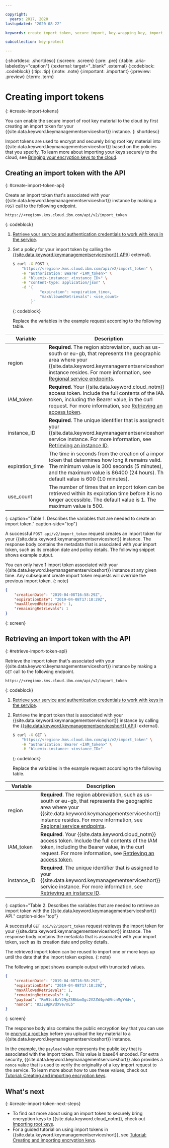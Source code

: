 ```yaml
---

copyright:
  years: 2017, 2020
lastupdated: "2020-08-22"

keywords: create import token, secure import, key-wrapping key, import token API examples

subcollection: key-protect

---
```


{:shortdesc: .shortdesc}
{:screen: .screen}
{:pre: .pre}
{:table: .aria-labeledby="caption"}
{:external: target="_blank" .external}
{:codeblock: .codeblock}
{:tip: .tip}
{:note: .note}
{:important: .important}
{:preview: .preview}
{:term: .term}

# Creating import tokens
{: #create-import-tokens}

You can enable the secure import of root key material to the cloud by first creating an import token for your {{site.data.keyword.keymanagementserviceshort}} instance.
{: shortdesc}

Import tokens are used to encrypt and securely bring root key material into {{site.data.keyword.keymanagementserviceshort}} based on the policies that you specify. To learn more about importing your keys securely to the cloud, see [Bringing your encryption keys to the cloud](/docs/key-protect?topic=key-protect-importing-keys).

## Creating an import token with the API
{: #create-import-token-api}

Create an import token that's associated with your {{site.data.keyword.keymanagementserviceshort}} instance by making a `POST` call to the following endpoint.

```plaintext
https://<region>.kms.cloud.ibm.com/api/v2/import_token
```
{: codeblock}

1. [Retrieve your service and authentication credentials to work with keys in the service](/docs/key-protect?topic=key-protect-set-up-api).

2. Set a policy for your import token by calling the [{{site.data.keyword.keymanagementserviceshort}} API](/apidocs/key-protect){: external}.

    ```sh
    $ curl -X POST \
        "https://<region>.kms.cloud.ibm.com/api/v2/import_token" \
        -H "authorization: Bearer <IAM_token>" \
        -H "bluemix-instance: <instance_ID>" \
        -H "content-type: application/json" \
        -d '{
                "expiration": <expiration_time>,
                "maxAllowedRetrievals": <use_count>
            }'
    ```
    {: codeblock}

    Replace the variables in the example request according to the following table.

|Variable|Description|
|--- |--- |
|region|**Required**. The region abbreviation, such as us-south or eu-gb, that represents the geographic area where your {{site.data.keyword.keymanagementserviceshort}} instance resides. For more information, see [Regional service endpoints](/docs/key-protect?topic=key-protect-regions#service-endpoints).|
|IAM_token|**Required**. Your {{site.data.keyword.cloud_notm}} access token. Include the full contents of the IAM token, including the Bearer value, in the curl request. For more information, see [Retrieving an access token](/docs/key-protect?topic=key-protect-retrieve-access-token).|
|instance_ID|**Required**. The unique identifier that is assigned to your {{site.data.keyword.keymanagementserviceshort}} service instance. For more information, see [Retrieving an instance ID](/docs/key-protect?topic=key-protect-retrieve-instance-ID).|
|expiration_time|The time in seconds from the creation of a import token that determines how long it remains valid. The minimum value is 300 seconds (5 minutes), and the maximum value is 86400 (24 hours). The default value is 600 (10 minutes).|
|use_count|The number of times that an import token can be retrieved within its expiration time before it is no longer accessible. The default value is 1. The maximum value is 500.|
{: caption="Table 1. Describes the variables that are needed to create an import token." caption-side="top"}

A successful `POST api/v2/import_token` request creates an import token for your {{site.data.keyword.keymanagementserviceshort}} instance. The response body contains the metadata that is associated with your import token, such as its creation date and policy details. The following snippet shows example output.

You can only have 1 import token associated with your {{site.data.keyword.keymanagementserviceshort}} instance at any given time. Any subsequent create import token requests will override the previous import token.
{: note}

```json
{
    "creationDate": "2019-04-08T16:58:29Z",
    "expirationDate": "2019-04-08T17:18:29Z",
    "maxAllowedRetrievals": 1,
    "remainingRetrievals": 1
}
```
{: screen}

## Retrieving an import token with the API
{: #retrieve-import-token-api}

Retrieve the import token that's associated with your {{site.data.keyword.keymanagementserviceshort}} instance by making a `GET` call to the following endpoint.

```plaintext
https://<region>.kms.cloud.ibm.com/api/v2/import_token
```
{: codeblock}

1. [Retrieve your service and authentication credentials to work with keys in the service](/docs/key-protect?topic=key-protect-set-up-api).

2. Retrieve the import token that is associated with your {{site.data.keyword.keymanagementserviceshort}} instance by calling the [{{site.data.keyword.keymanagementserviceshort}} API](/apidocs/key-protect){: external}.

    ```sh
    $ curl -X GET \
        "https://<region>.kms.cloud.ibm.com/api/v2/import_token" \
        -H "authorization: Bearer <IAM_token>" \
        -H "bluemix-instance: <instance_ID>"
    ```
    {: codeblock}

    Replace the variables in the example request according to the following table.

|Variable|Description|
|--- |--- |
|region|**Required**. The region abbreviation, such as us-south or eu-gb, that represents the geographic area where your {{site.data.keyword.keymanagementserviceshort}} instance resides. For more information, see [Regional service endpoints](/docs/key-protect?topic=key-protect-regions#service-endpoints).|
|IAM_token|**Required**. Your {{site.data.keyword.cloud_notm}} access token. Include the full contents of the IAM token, including the Bearer value, in the curl request. For more information, see [Retrieving an access token](/docs/key-protect?topic=key-protect-retrieve-access-token).|
|instance_ID|**Required**. The unique identifier that is assigned to your {{site.data.keyword.keymanagementserviceshort}} service instance. For more information, see [Retrieving an instance ID](/docs/key-protect?topic=key-protect-retrieve-instance-ID).|
{: caption="Table 2. Describes the variables that are needed to retrieve an import token with the {{site.data.keyword.keymanagementserviceshort}} API." caption-side="top"}

A successful `GET api/v2/import_token` request retrieves the import token for your {{site.data.keyword.keymanagementserviceshort}} instance. The response body contains the metadata that is associated with your import token, such as its creation date and policy details.

The retrieved import token can be reused to import one or more keys up until the date that the import token expires.
{: note}

The following snippet shows example output with truncated values.

```json
{
    "creationDate": "2019-04-08T16:58:29Z",
    "expirationDate": "2019-04-08T17:18:29Z",
    "maxAllowedRetrievals": 1,
    "remainingRetrievals": 0,
    "payload": "Rm91ciBzY29yZSBhbmQgc2V2ZW4geWVhcnMgYWdv",
    "nonce": "8zJE9pKVdXVe/nLb"
}
```
{: screen}

The response body also contains the public encryption key that you can use to [encrypt a root key](/docs/key-protect?topic=key-protect-importing-keys#using-import-tokens) before you upload the key material to a {{site.data.keyword.keymanagementserviceshort}} instance.

In the example, the `payload` value represents the public key that is associated with the import token. This value is base64 encoded. For extra security, {{site.data.keyword.keymanagementserviceshort}} also provides a `nonce` value that is used to verify the originality of a key import request to the service. To learn more about how to use these values, check out [Tutorial: Creating and importing encryption keys](/docs/key-protect?topic=key-protect-tutorial-import-keys).

## What's next
{: #create-import-token-next-steps}

- To find out more about using an import token to securely bring encryption keys to {{site.data.keyword.cloud_notm}}, check out [Importing root keys](/docs/key-protect?topic=key-protect-import-root-keys).
- For a guided tutorial on using import tokens in {{site.data.keyword.keymanagementserviceshort}}, see [Tutorial: Creating and importing encryption keys](/docs/key-protect?topic=key-protect-tutorial-import-keys).
